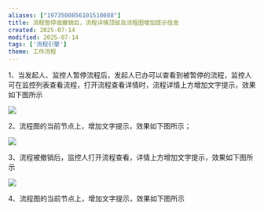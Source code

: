 ```yaml
---
aliases: ["1973500856101510088"]
title: 流程暂停或撤销后，流程详情顶部及流程图增加提示信息
created: 2025-07-14
modified: 2025-07-14
tags: ['流程引擎']
theme: 工作流程
---
```


1、当发起人、监控人暂停流程后，发起人已办可以查看到被暂停的流程，监控人可在监控列表查看流程，打开流程查看详情时，流程详情上方增加文字提示，效果如下图所示

![](https://myhelpdoc.oss-cn-heyuan.aliyuncs.com/mdimages/6beee795408a354fa29134111a9e5de3.jpg)

2、流程图的当前节点上，增加文字提示，效果如下图所示；

![](https://myhelpdoc.oss-cn-heyuan.aliyuncs.com/mdimages/52c89ec5fb73fde124944a728decb7d3.jpg)

3、流程被撤销后，监控人打开流程查看，详情上方增加文字提示，效果如下图所示

![](https://myhelpdoc.oss-cn-heyuan.aliyuncs.com/mdimages/00d6d946ca709db2f35c2e299404b740.jpg)

4、流程图的当前节点上，增加文字提示，效果如下图所示

